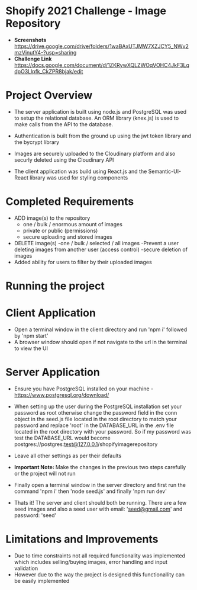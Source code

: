 # Shopify 2021 Challenge - Image Repository

- <b>Screenshots</b> https://drive.google.com/drive/folders/1waBAxUTJMW7XZJCY5_NWv2mzVinutY4-?usp=sharing
- <b>Challenge Link</b> https://docs.google.com/document/d/1ZKRywXQLZWOqVOHC4JkF3LqdpO3Llpfk_CkZPR8bjak/edit

# Project Overview

- The server application is built using node.js and PostgreSQL was used to setup the relational database. An ORM library (knex.js) is used to make calls from the API
  to the database.
- Authentication is built from the ground up using the jwt token library and the bycrypt library
- Images are securely uploaded to the Cloudinary platform and also securly deleted using the Cloudinary API

- The client application was build using React.js and the Semantic-UI-React library was used for styling components

# Completed Requirements

- ADD image(s) to the repository
  - one / bulk / enormous amount of images
  - private or public (permissions)
  - secure uploading and stored images
- DELETE image(s)
  -one / bulk / selected / all images
  -Prevent a user deleting images from another user (access control)
  -secure deletion of images
- Added ability for users to filter by their uploaded images

# Running the project

# Client Application

- Open a terminal window in the client directory and run 'npm i' followed by 'npm start'
- A browser window should open if not navigate to the url in the terminal to view the UI

# Server Application

- Ensure you have PostgreSQL installed on your machine - https://www.postgresql.org/download/
- When setting up the user during the PostgreSQL installation set your password as root otherwise change the password field in the conn object in the seed.js file located in the root directory to match your password and replace 'root' in the DATABASE_URL in the .env file located in the root directory with your password. So if my password was test the DATABASE_URL would become postgres://postgres:test@127.0.0.1/shopifyimagerepository
- Leave all other settings as per their defaults
- <b>Important Note: </b> Make the changes in the previous two steps carefully or the project will not run
- Finally open a terminal window in the server directory and first run the command 'npm i' then 'node seed.js' and finally 'npm run dev'

- Thats it! The server and client should both be running. There are a few seed images and also a seed user with email: 'seed@gmail.com' and password: 'seed' 

# Limitations and Improvements

- Due to time constraints not all required functionality was implemented which includes selling/buying images, error handling and input validation
- However due to the way the project is designed this functionallity can be easily implemented
